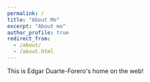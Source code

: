 ```yaml
---
permalink: /
title: "About Me"
excerpt: "About me"
author_profile: true
redirect_from: 
  - /about/
  - /about.html
---
```


This is Edgar Duarte-Forero's home on the web! 

